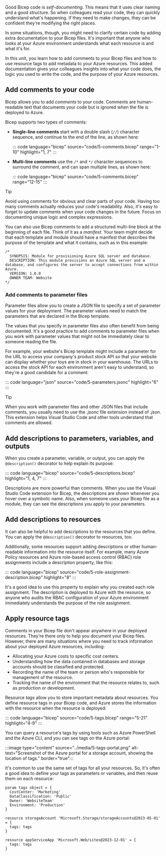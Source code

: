 Good Bicep code is *self-documenting*. This means that it uses clear naming and a good structure. So when colleagues read your code, they can quickly understand what's happening. If they need to make changes, they can be confident they're modifying the right places.

In some situations, though, you might need to clarify certain code by adding extra documentation to your Bicep files. It's important that anyone who looks at your Azure environment understands what each resource is and what it's for.

In this unit, you learn how to add comments to your Bicep files and how to use resource tags to add metadata to your Azure resources. This added documentation gives your colleagues insights into what your code does, the logic you used to write the code, and the purpose of your Azure resources.

## Add comments to your code

Bicep allows you to add *comments* to your code. Comments are human-readable text that documents your code but is ignored when the file is deployed to Azure.

Bicep supports two types of comments:

- **Single-line comments** start with a double slash (`//`) character sequence, and continue to the end of the line, as shown here:

  ::: code language="bicep" source="code/5-comments.bicep" range="1-10" highlight="1, 7" :::

- **Multi-line comments** use the `/*` and `*/` character sequences to surround the comment, and can span multiple lines, as shown here:

  ::: code language="bicep" source="code/5-comments.bicep" range="12-15" :::

> [!TIP]
> Avoid using comments for obvious and clear parts of your code. Having too many comments actually reduces your code's readability. Also, it's easy to forget to update comments when your code changes in the future. Focus on documenting unique logic and complex expressions.

You can also use Bicep comments to add a structured multi-line block at the beginning of each file. Think of it as a *manifest*. Your team might decide that each template and module should have a manifest that describes the purpose of the template and what it contains, such as in this example:

```bicep
/*
  SYNOPSIS: Module for provisioning Azure SQL server and database.
  DESCRIPTION: This module provisions an Azure SQL server and a database, and configures the server to accept connections from within Azure.
  VERSION: 1.0.0
  OWNER TEAM: Website
*/
```

### Add comments to parameter files

Parameter files allow you to create a JSON file to specify a set of parameter values for your deployment. The parameter values need to match the parameters that are declared in the Bicep template.

The values that you specify in parameter files also often benefit from being documented. It's a good practice to add comments to parameter files when you work with parameter values that might not be immediately clear to someone reading the file.

For example, your website's Bicep template might include a parameter for the URL to access your company's product stock API so that your website can display whether your toys are in stock in your warehouse. The URLs to access the stock API for each environment aren't easy to understand, so they're a good candidate for a comment:

::: code language="json" source="code/5-parameters.jsonc" highlight="6" :::

> [!TIP]
> When you work with parameter files and other JSON files that include comments, you usually need to use the *.jsonc* file extension instead of *.json*. This extension helps Visual Studio Code and other tools understand that comments are allowed.

## Add descriptions to parameters, variables, and outputs

When you create a parameter, variable, or output, you can apply the `@description()` decorator to help explain its purpose:

::: code language="bicep" source="code/5-descriptions.bicep" highlight="1, 4, 7" :::

Descriptions are more powerful than comments. When you use the Visual Studio Code extension for Bicep, the descriptions are shown whenever you hover over a symbolic name. Also, when someone uses your Bicep file as a module, they can see the descriptions you apply to your parameters.

## Add descriptions to resources

It can also be helpful to add descriptions to the resources that you define. You can apply the `@description()` decorator to resources, too.

Additionally, some resources support adding descriptions or other human-readable information into the resource itself. For example, many Azure Policy resources and Azure role-based access control (RBAC) role assignments include a description property, like this:

::: code language="bicep" source="code/5-role-assignment-description.bicep" highlight="8" :::

It's a good idea to use this property to explain why you created each role assignment. The description is deployed to Azure with the resource, so anyone who audits the RBAC configuration of your Azure environment immediately understands the purpose of the role assignment.

## Apply resource tags

Comments in your Bicep file don't appear anywhere in your deployed resources. They're there only to help you document your Bicep files. However, there are many situations where you need to track information about your deployed Azure resources, including:

- Allocating your Azure costs to specific cost centers.
- Understanding how the data contained in databases and storage accounts should be classified and protected.
- Recording the name of the team or person who's responsible for management of the resource.
- Tracking the name of the environment that the resource relates to, such as production or development.

Resource *tags* allow you to store important metadata about resources. You define resource tags in your Bicep code, and Azure stores the information with the resource when the resource is deployed:

::: code language="bicep" source="code/5-tags.bicep" range="5-21" highlight="4-9" :::

You can query a resource's tags by using tools such as Azure PowerShell and the Azure CLI, and you can see tags on the Azure portal:

:::image type="content" source="../media/5-tags-portal.png" alt-text="Screenshot of the Azure portal for a storage account, showing the location of tags." border="true":::

It's common to use the same set of tags for all your resources. So, it's often a good idea to define your tags as parameters or variables, and then reuse them on each resource:

```bicep
param tags object = {
  CostCenter: 'Marketing'
  DataClassification: 'Public'
  Owner: 'WebsiteTeam'
  Environment: 'Production'
}

resource storageAccount 'Microsoft.Storage/storageAccounts@2023-05-01' = {
  tags: tags
}

resource appServiceApp 'Microsoft.Web/sites@2023-12-01' = {
  tags: tags
}
```
